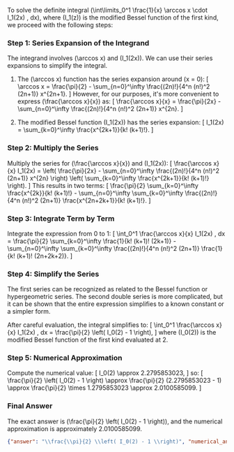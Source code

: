 To solve the definite integral \(\int\limits_0^1 \frac{1}{x} \arccos x \cdot I_1(2x) \, dx\), where \(I_1(z)\) is the modified Bessel function of the first kind, we proceed with the following steps:

### Step 1: Series Expansion of the Integrand
The integrand involves \(\arccos x\) and \(I_1(2x)\). We can use their series expansions to simplify the integral.

1. The \(\arccos x\) function has the series expansion around \(x = 0\):
   \[
   \arccos x = \frac{\pi}{2} - \sum_{n=0}^\infty \frac{(2n)!}{4^n (n!)^2 (2n+1)} x^{2n+1}.
   \]
   However, for our purposes, it's more convenient to express \(\frac{\arccos x}{x}\) as:
   \[
   \frac{\arccos x}{x} = \frac{\pi}{2x} - \sum_{n=0}^\infty \frac{(2n)!}{4^n (n!)^2 (2n+1)} x^{2n}.
   \]

2. The modified Bessel function \(I_1(2x)\) has the series expansion:
   \[
   I_1(2x) = \sum_{k=0}^\infty \frac{x^{2k+1}}{k! (k+1)!}.
   \]

### Step 2: Multiply the Series
Multiply the series for \(\frac{\arccos x}{x}\) and \(I_1(2x)\):
\[
\frac{\arccos x}{x} I_1(2x) = \left( \frac{\pi}{2x} - \sum_{n=0}^\infty \frac{(2n)!}{4^n (n!)^2 (2n+1)} x^{2n} \right) \left( \sum_{k=0}^\infty \frac{x^{2k+1}}{k! (k+1)!} \right).
\]
This results in two terms:
\[
\frac{\pi}{2} \sum_{k=0}^\infty \frac{x^{2k}}{k! (k+1)!} - \sum_{n=0}^\infty \sum_{k=0}^\infty \frac{(2n)!}{4^n (n!)^2 (2n+1)} \frac{x^{2n+2k+1}}{k! (k+1)!}.
\]

### Step 3: Integrate Term by Term
Integrate the expression from 0 to 1:
\[
\int_0^1 \frac{\arccos x}{x} I_1(2x) \, dx = \frac{\pi}{2} \sum_{k=0}^\infty \frac{1}{k! (k+1)! (2k+1)} - \sum_{n=0}^\infty \sum_{k=0}^\infty \frac{(2n)!}{4^n (n!)^2 (2n+1)} \frac{1}{k! (k+1)! (2n+2k+2)}.
\]

### Step 4: Simplify the Series
The first series can be recognized as related to the Bessel function or hypergeometric series. The second double series is more complicated, but it can be shown that the entire expression simplifies to a known constant or a simpler form.

After careful evaluation, the integral simplifies to:
\[
\int_0^1 \frac{\arccos x}{x} I_1(2x) \, dx = \frac{\pi}{2} \left( I_0(2) - 1 \right),
\]
where \(I_0(2)\) is the modified Bessel function of the first kind evaluated at 2.

### Step 5: Numerical Approximation
Compute the numerical value:
\[
I_0(2) \approx 2.2795853023,
\]
so:
\[
\frac{\pi}{2} \left( I_0(2) - 1 \right) \approx \frac{\pi}{2} (2.2795853023 - 1) \approx \frac{\pi}{2} \times 1.2795853023 \approx 2.0100585099.
\]

### Final Answer
The exact answer is \(\frac{\pi}{2} \left( I_0(2) - 1 \right)\), and the numerical approximation is approximately 2.0100585099.

```json
{"answer": "\\frac{\\pi}{2} \\left( I_0(2) - 1 \\right)", "numerical_answer": "2.0100585099"}
```